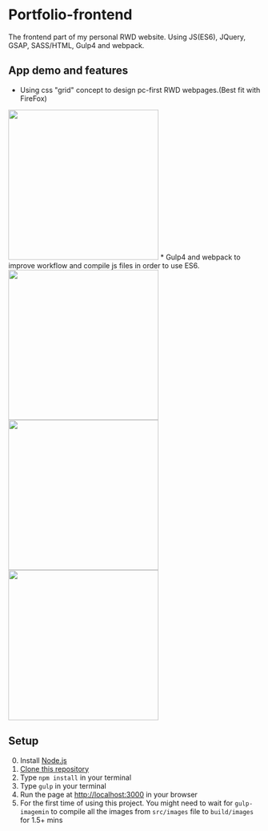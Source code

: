 # Portfolio-frontend
The frontend part of my personal RWD website. Using JS(ES6), JQuery, GSAP, SASS/HTML, Gulp4 and webpack.

## App demo and features 
* Using css "grid" concept to design pc-first RWD webpages.(Best fit with FireFox)
<img src = "change_size.gif" width = "300">
* Gulp4 and webpack to improve workflow and compile js files in order to use ES6.
<img src = "portfolio_pc.gif" width = "300">
<img src = "portfolio_laptop.gif" width = "300">
<img src = "portfolio_mobile.gif" width = "300">

## Setup
0. Install [Node.js](https://nodejs.org/en/download/)
1. [Clone this repository](https://docs.github.com/en/free-pro-team@latest/github/creating-cloning-and-archiving-repositories/cloning-a-repository)
2. Type `npm install` in your terminal
3. Type `gulp` in your terminal 
4. Run the page at [http://localhost:3000](http://localhost:3000) in your browser
5. For the first time of using this project. You might need to wait for `gulp-imagemin` to compile all the images from  `src/images` file to `build/images` for 1.5+ mins





